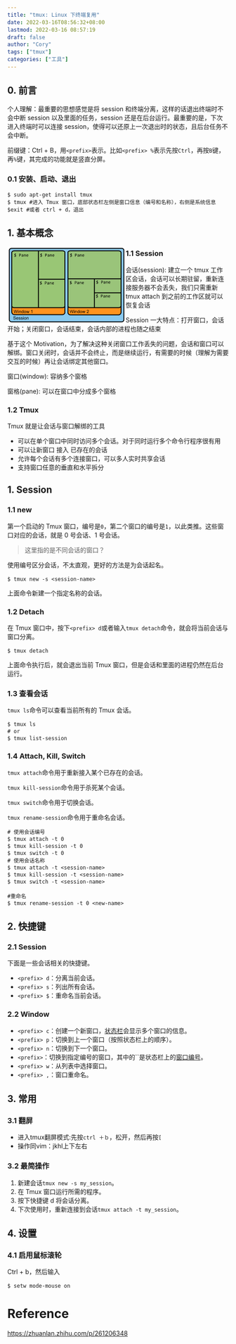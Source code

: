 ```yaml
---
title: "tmux: Linux 下终端复用"
date: 2022-03-16T08:56:32+08:00
lastmod: 2022-03-16 08:57:19
draft: false
author: "Cory"
tags: ["tmux"]
categories: ["工具"]
---
```


## 0. 前言

个人理解：最重要的思想感觉是将 session 和终端分离，这样的话退出终端时不会中断 session 以及里面的任务，session 还是在后台运行。最重要的是，下次进入终端时可以连接 session，使得可以还原上一次退出时的状态，且后台任务不会中断。

前缀键：Ctrl + B，用`<prefix>`表示。比如`<prefix> %`表示先按`Ctrl`，再按`B`键，再`%`键，其完成的功能就是竖直分屏。

### 0.1 安装、启动、退出

```shell
$ sudo apt-get install tmux
$ tmux #进入 Tmux 窗口，底部状态栏左侧是窗口信息（编号和名称），右侧是系统信息
$exit #或者 ctrl + d，退出
```

## 1. 基本概念

<img src="./Img/tmux_concept.png" align=left style="zoom:50%;" />

### 1.1 Session

会话(session): 建立一个 tmux 工作区会话，会话可以长期驻留，重新连接服务器不会丢失，我们只需重新 tmux attach 到之前的工作区就可以恢复会话

Session 一大特点：打开窗口，会话开始；关闭窗口，会话结束，会话内部的进程也随之结束

基于这个 Motivation，为了解决这种关闭窗口工作丢失的问题，会话和窗口可以解绑。窗口关闭时，会话并不会终止，而是继续运行，有需要的时候（理解为需要交互的时候）再让会话绑定其他窗口。

窗口(window): 容纳多个窗格

窗格(pane): 可以在窗口中分成多个窗格

### 1.2 Tmux

Tmux 就是让会话与窗口解绑的工具

+ 可以在单个窗口中同时访问多个会话。对于同时运行多个命令行程序很有用
+ 可以让新窗口 接入 已存在的会话
+ 允许每个会话有多个连接窗口，可以多人实时共享会话
+ 支持窗口任意的垂直和水平拆分

## 1. Session

### 1.1 new

第一个启动的 Tmux 窗口，编号是`0`，第二个窗口的编号是`1`，以此类推。这些窗口对应的会话，就是 0 号会话、1 号会话。

> 这里指的是不同会话的窗口？

使用编号区分会话，不太直观，更好的方法是为会话起名。

```text
$ tmux new -s <session-name>
```

上面命令新建一个指定名称的会话。

### 1.2 Detach

在 Tmux 窗口中，按下`<prefix> d`或者输入`tmux detach`命令，就会将当前会话与窗口分离。

```shell
$ tmux detach
```

上面命令执行后，就会退出当前 Tmux 窗口，但是会话和里面的进程仍然在后台运行。

### 1.3 查看会话

`tmux ls`命令可以查看当前所有的 Tmux 会话。

```shell
$ tmux ls
# or
$ tmux list-session
```

### 1.4 Attach, Kill, Switch

`tmux attach`命令用于重新接入某个已存在的会话。

`tmux kill-session`命令用于杀死某个会话。

`tmux switch`命令用于切换会话。

`tmux rename-session`命令用于重命名会话。

```shell
# 使用会话编号
$ tmux attach -t 0
$ tmux kill-session -t 0
$ tmux switch -t 0
# 使用会话名称
$ tmux attach -t <session-name>
$ tmux kill-session -t <session-name>
$ tmux switch -t <session-name>

#重命名
$ tmux rename-session -t 0 <new-name>
```

## 2. 快捷键

### 2.1 Session

下面是一些会话相关的快捷键。

- `<prefix> d`：分离当前会话。
- `<prefix> s`：列出所有会话。
- `<prefix> $`：重命名当前会话。

### 2.2 Window

- `<prefix> c`：创建一个新窗口，[状态栏](https://www.zhihu.com/search?q=状态栏&search_source=Entity&hybrid_search_source=Entity&hybrid_search_extra={"sourceType"%3A"article"%2C"sourceId"%3A261206348})会显示多个窗口的信息。
- `<prefix> p`：切换到上一个窗口（按照状态栏上的顺序）。
- `<prefix> n`：切换到下一个窗口。
- `<prefix>`：切换到指定编号的窗口，其中的``是状态栏上的[窗口编号](https://www.zhihu.com/search?q=窗口编号&search_source=Entity&hybrid_search_source=Entity&hybrid_search_extra={"sourceType"%3A"article"%2C"sourceId"%3A261206348})。
- `<prefix> w`：从列表中选择窗口。
- `<prefix> ,`：窗口重命名。

## 3. 常用

### 3.1 翻屏

- 进入tmux翻屏模式:先按`ctrl ＋ｂ`，松开，然后再按`[`
- 操作同vim：jkhl上下左右

### 3.2 最简操作

1. 新建会话`tmux new -s my_session`。
2. 在 Tmux 窗口运行所需的程序。
3. 按下快捷键 d 将会话分离。
4. 下次使用时，重新连接到会话`tmux attach -t my_session`。

## 4. 设置

### 4.1 启用鼠标滚轮

Ctrl + b，然后输入

```shell
$ setw mode-mouse on
```



# Reference

https://zhuanlan.zhihu.com/p/261206348
